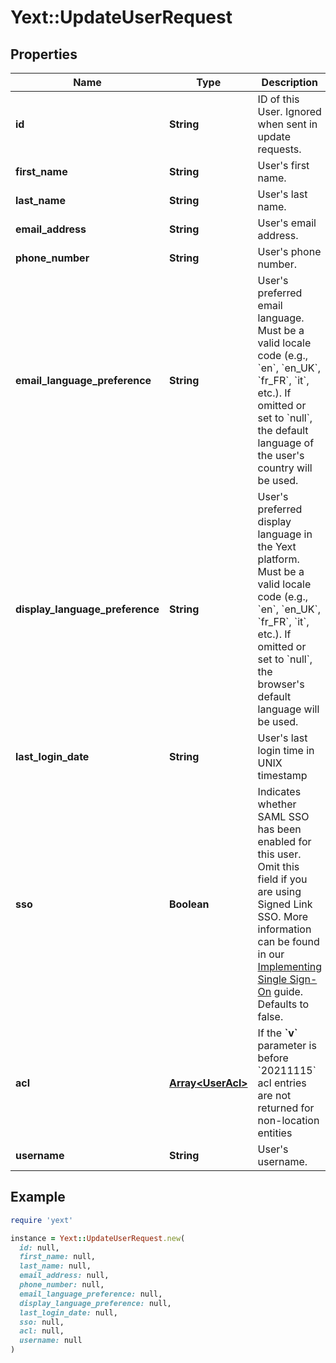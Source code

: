 # Yext::UpdateUserRequest

## Properties

| Name | Type | Description | Notes |
| ---- | ---- | ----------- | ----- |
| **id** | **String** | ID of this User.  Ignored when sent in update requests.  |  |
| **first_name** | **String** | User&#39;s first name. |  |
| **last_name** | **String** | User&#39;s last name. |  |
| **email_address** | **String** | User&#39;s email address. |  |
| **phone_number** | **String** | User&#39;s phone number. | [optional] |
| **email_language_preference** | **String** | User&#39;s preferred email language. Must be a valid locale code (e.g., &#x60;en&#x60;, &#x60;en_UK&#x60;, &#x60;fr_FR&#x60;, &#x60;it&#x60;, etc.).  If omitted or set to &#x60;null&#x60;, the default language of the user&#39;s country will be used.  | [optional] |
| **display_language_preference** | **String** | User&#39;s preferred display language in the Yext platform. Must be a valid locale code (e.g., &#x60;en&#x60;, &#x60;en_UK&#x60;, &#x60;fr_FR&#x60;, &#x60;it&#x60;, etc.).  If omitted or set to &#x60;null&#x60;, the browser&#39;s default language will be used.  | [optional] |
| **last_login_date** | **String** | User&#39;s last login time in UNIX timestamp | [optional] |
| **sso** | **Boolean** | Indicates whether SAML SSO has been enabled for this user. Omit this field if you are using Signed Link SSO. More information can be found in our [Implementing Single Sign-On](http://developer.yext.com/docs/guides/implementing-single-sign-on/) guide.  Defaults to false.  | [optional] |
| **acl** | [**Array&lt;UserAcl&gt;**](UserAcl.md) | If the **&#x60;v&#x60;** parameter is before &#x60;20211115&#x60; acl entries are not returned for non-location entities | [optional] |
| **username** | **String** | User&#39;s username. |  |

## Example

```ruby
require 'yext'

instance = Yext::UpdateUserRequest.new(
  id: null,
  first_name: null,
  last_name: null,
  email_address: null,
  phone_number: null,
  email_language_preference: null,
  display_language_preference: null,
  last_login_date: null,
  sso: null,
  acl: null,
  username: null
)
```

